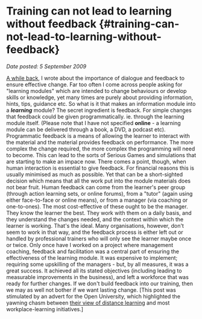 # Training can not lead to learning without feedback {#training-can-not-lead-to-learning-without-feedback}

_Date posted: 5 September 2009_

[A while back](http://www.learningconversations.co.uk/main/index.php/2007/12/14/death_of_the_one_hit_wonder?blog=5), I wrote about the importance of dialogue and feedback to ensure effective change. Far too often I come across people asking for "learning modules" which are intended to change behaviours or develop skills or knowledge, yet many times are purely about providing information, hints, tips, guidance etc. So what is it that makes an information module into a _**learning**_ module? The secret ingredient is feedback. For simple changes that feedback could be given programmatically. ie. through the learning module itself. (Please note that I have not specified **online** - a learning module can be delivered through a book, a DVD, a podcast etc). Programmatic feedback is a means of allowing the learner to interact with the material and the material provides feedback on performance. The more complex the change required, the more complex the programming will need to become. This can lead to the sorts of Serious Games and simulations that are starting to make an impace now. There comes a point, though, when human interaction is essential to give feedback. For financial reasons this is usually minimised as much as possible. Yet that can be a short-sighted decision which means that all the work put into the module materials does not bear fruit. Human feedback can come from the learner's peer group (through action learning sets, or online forums), from a "tutor" (again using either face-to-face or online means), or from a manager (via coaching or one-to-ones). The most cost-effective of these ought to be the manager. They know the learner the best. They work with them on a daily basis, and they understand the changes needed, and the context within which the learner is working. That's the ideal. Many organisations, however, don't seem to work in that way, and the feedback process is either left out or handled by professional trainers who will only see the learner maybe once or twice. Only once have I worked on a project where management coaching, feedback and facilitation was a central part of ensuring the effectiveness of the learning module. It was expensive to implement; requiring some upskilling of the managers - but, by all measures, it was a great success. It achieved all its stated objectives (including leading to measurable improvements in the business), and left a workforce that was ready for further changes. If we don't build feedback into our training, then we may as well not bother if we want lasting change. [This post was stimulated by an advert for the Open University, which highlighted the yawning chasm between [their view of distance learning](http://www3.open.ac.uk/study/explained/what-will-it-be-like.shtml) and most workplace-learning initiatives.]
